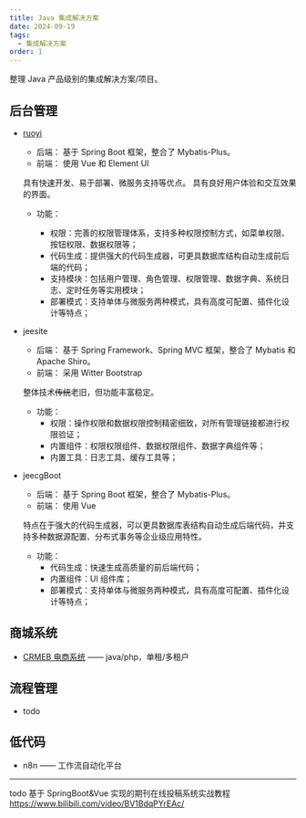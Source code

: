 ```yaml
---
title: Java 集成解决方案
date: 2024-09-19
tags:
  - 集成解决方案
order: 1
---
```


整理 Java 产品级别的集成解决方案/项目。

## 后台管理

- [ruoyi](./ruoyi/README.md)

  - 后端： 基于 Spring Boot 框架，整合了 Mybatis-Plus。
  - 前端： 使用 Vue 和 Element UI

  具有快速开发、易于部署、微服务支持等优点。
  具有良好用户体验和交互效果的界面。

  - 功能：

    - 权限：完善的权限管理体系，支持多种权限控制方式，如菜单权限、按钮权限、数据权限等；
    - 代码生成：提供强大的代码生成器，可更具数据库结构自动生成前后端的代码；
    - 支持模块：包括用户管理、角色管理、权限管理、数据字典、系统日志、定时任务等实用模块；
    - 部署模式：支持单体与微服务两种模式，具有高度可配置、插件化设计等特点；

- jeesite

  - 后端： 基于 Spring Framework、Spring MVC 框架，整合了 Mybatis 和 Apache Shiro。
  - 前端： 采用 Witter Bootstrap

  整体技术~~传统~~老旧，但功能丰富稳定。

  - 功能：
    - 权限：操作权限和数据权限控制精密细致，对所有管理链接都进行权限验证；
    - 内置组件：权限权限组件、数据权限组件、数据字典组件等；
    - 内置工具：日志工具、缓存工具等；

- jeecgBoot

  - 后端： 基于 Spring Boot 框架，整合了 Mybatis-Plus。
  - 前端： 使用 Vue

  特点在于强大的代码生成器，可以更具数据库表结构自动生成后端代码，并支持多种数据源配置、分布式事务等企业级应用特性。

  - 功能：
    - 代码生成：快速生成高质量的前后端代码；
    - 内置组件：UI 组件库；
    - 部署模式：支持单体与微服务两种模式，具有高度可配置、插件化设计等特点；

## 商城系统

- [CRMEB 电商系统](./CRMEB/README.md) —— java/php，单租/多租户

## 流程管理

- todo

## 低代码

- n8n —— 工作流自动化平台

---

todo 基于 SpringBoot&Vue 实现的期刊在线投稿系统实战教程
https://www.bilibili.com/video/BV1BdqPYrEAc/

